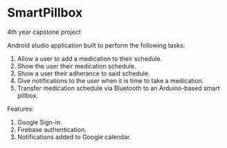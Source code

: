 # SmartPillbox
4th year capstone project

Android studio application built to perform the following tasks:
  1. Allow a user to add a medication to their schedule.
  2. Show the user their medication schedule.
  3. Show a user their adherance to said schedule.
  4. Give notifications to the user when it is time to take a medication.
  5. Transfer medication schedule via Bluetooth to an Arduino-based smart pillbox.
  
Features:
  1. Google Sign-in.
  2. Firebase authentication.
  3. Notifications added to Google calendar.
